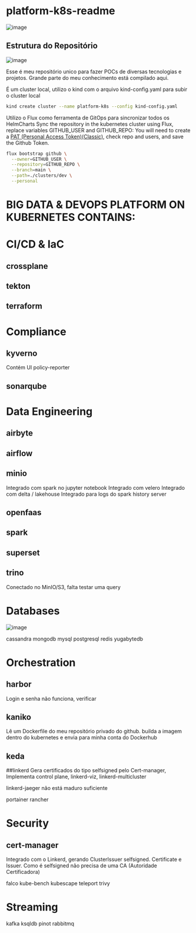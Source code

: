 # platform-k8s-readme

![image](https://user-images.githubusercontent.com/49295662/233882386-7301088e-6e85-469e-b8f6-3b89624303ac.png)

## Estrutura do Repositório
![image](https://user-images.githubusercontent.com/49295662/233882124-ee8faaf7-7e6a-44a9-9cec-48dcc1e130d8.png)

Esse é meu repositório unico para fazer POCs de diversas tecnologias e projetos. Grande parte do meu conhecimento está compilado aqui.

É um cluster local, utilizo o kind com o arquivo kind-config.yaml para subir o cluster local
```sh 
kind create cluster --name platform-k8s --config kind-config.yaml
```
Utilizo o Flux como ferramenta de GitOps para sincronizar todos os HelmCharts
Sync the repository in the kubernetes cluster using Flux, replace variables GITHUB_USER and GITHUB_REPO:
You will need to create a [PAT (Personal Access Token)(Classic)](https://github.com/settings/tokens), check repo and users, and save the Github Token.

```sh 
flux bootstrap github \
  --owner=GITHUB_USER \
  --repository=GITHUB_REPO \
  --branch=main \
  --path=./clusters/dev \
  --personal
```


# BIG DATA & DEVOPS PLATFORM ON KUBERNETES CONTAINS:

# CI/CD & IaC
## crossplane
## tekton
## terraform

# Compliance
## kyverno
Contém UI policy-reporter

## sonarqube

# Data Engineering
## airbyte
## airflow
## minio
Integrado com spark no jupyter notebook
Integrado com velero
Integrado com delta / lakehouse
Integrado para logs do spark history server

## openfaas
## spark
## superset
## trino
Conectado no MinIO/S3, falta testar uma query

# Databases
![image](https://user-images.githubusercontent.com/49295662/233882435-5fc3ac18-5e2e-46b2-8b50-68e4f6834b1b.png)

cassandra
mongodb
mysql
postgresql
redis
yugabytedb


# Orchestration
## harbor
Login e senha não funciona, verificar

## kaniko
Lê um Dockerfile do meu repositório privado do github. builda a imagem dentro do kubernetes e envia para minha conta do Dockerhub

## keda
##linkerd
Gera certificados do tipo selfsigned pelo Cert-manager, 
Implementa control plane, linkerd-viz, linkerd-multicluster

linkerd-jaeger não está maduro suficiente

portainer
rancher

# Security
## cert-manager
Integrado com o Linkerd, gerando ClusterIssuer selfsigned. Certificate e Issuer.
Como é selfsigned não precisa de uma CA (Autoridade Certificadora)

falco
kube-bench
kubescape
teleport
trivy

# Streaming
kafka
ksqldb
pinot
rabbitmq


